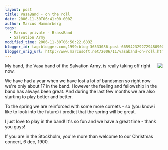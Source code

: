 ```yaml
---
layout: post
title: VasaBand - on the roll
date: 2006-11-30T06:41:00.000Z
author: Marcus Hammarberg
tags:
  - Marcus private - BrassBand
  - Salvation Army
modified_time: 2006-11-30T06:50:22.683Z
blogger_id: tag:blogger.com,1999:blog-36533086.post-6659423292729480900
blogger_orig_url: http://www.marcusoft.net/2006/11/vasaband-on-roll.html
---
```


[<img
src="http://photos1.blogger.com/x/blogger2/4958/4459/320/921092/julkonsert%2006.jpg"
style="FLOAT: right; MARGIN: 0px 0px 10px 10px; CURSOR: hand"
data-border="0" />](http://photos1.blogger.com/x/blogger2/4958/4459/1600/118140/julkonsert%2006.jpg)

<div>

My band, the Vasa band of the Salvation Army, is really taking off right
now.




We have had a year when we have lost a lot of bandsmen so right now
we're only about 17 in the band. However the feeling and fellowship in
the band has always been great. And during the last few months we are
also starting to play better and better.




To the spring we are reinforced with some more cornets - so (you know i
like to look into the future) i predict that the spring will be great.




I just love to play in the band! It's so fun and we have a great time -
thank you guys!

</div>


<div>

If you are in the Stockholm, you're more than welcome to our Christmas
concert, 6 dec, 1900.

</div>

